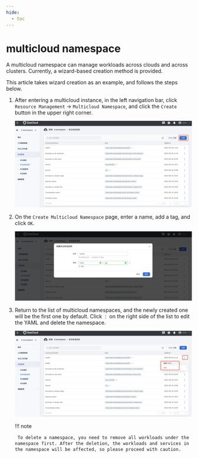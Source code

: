 ```yaml
---
hide:
  - toc
---
```


# multicloud namespace

A multicloud namespace can manage workloads across clouds and across clusters. Currently, a wizard-based creation method is provided.

This article takes wizard creation as an example, and follows the steps below.

1. After entering a multicloud instance, in the left navigation bar, click `Resource Management` -> `Multicloud Namespace`, and click the `Create` button in the upper right corner.

    ![image](../images/ns01.png)

2. On the `Create Multicloud Namespace` page, enter a name, add a tag, and click `OK`.

    ![image](../images/ns02.png)

3. Return to the list of multicloud namespaces, and the newly created one will be the first one by default. Click `⋮` on the right side of the list to edit the YAML and delete the namespace.

    ![image](../images/ns03.png)

    !!! note

        To delete a namespace, you need to remove all workloads under the namespace first. After the deletion, the workloads and services in the namespace will be affected, so please proceed with caution.